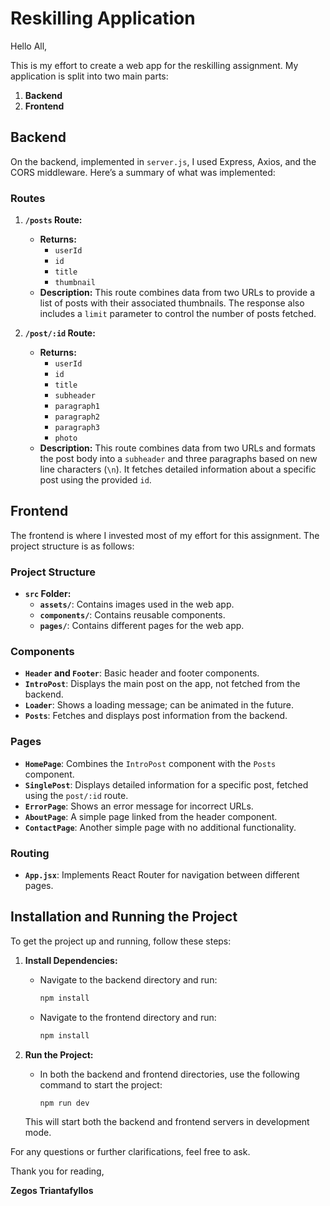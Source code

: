 # Reskilling Application

Hello All,

This is my effort to create a web app for the reskilling assignment. My application is split into two main parts:

1. **Backend**
2. **Frontend**

## Backend

On the backend, implemented in `server.js`, I used Express, Axios, and the CORS middleware. Here’s a summary of what was implemented:

### Routes

1. **`/posts` Route:**
   - **Returns:**
     - `userId`
     - `id`
     - `title`
     - `thumbnail`
   - **Description:** This route combines data from two URLs to provide a list of posts with their associated thumbnails. The response also includes a `limit` parameter to control the number of posts fetched.

2. **`/post/:id` Route:**
   - **Returns:**
     - `userId`
     - `id`
     - `title`
     - `subheader`
     - `paragraph1`
     - `paragraph2`
     - `paragraph3`
     - `photo`
   - **Description:** This route combines data from two URLs and formats the post body into a `subheader` and three paragraphs based on new line characters (`\n`). It fetches detailed information about a specific post using the provided `id`.

## Frontend

The frontend is where I invested most of my effort for this assignment. The project structure is as follows:

### Project Structure

- **`src` Folder:**
  - **`assets/`**: Contains images used in the web app.
  - **`components/`**: Contains reusable components.
  - **`pages/`**: Contains different pages for the web app.

### Components

- **`Header` and `Footer`**: Basic header and footer components.
- **`IntroPost`**: Displays the main post on the app, not fetched from the backend.
- **`Loader`**: Shows a loading message; can be animated in the future.
- **`Posts`**: Fetches and displays post information from the backend.

### Pages

- **`HomePage`**: Combines the `IntroPost` component with the `Posts` component.
- **`SinglePost`**: Displays detailed information for a specific post, fetched using the `post/:id` route.
- **`ErrorPage`**: Shows an error message for incorrect URLs.
- **`AboutPage`**: A simple page linked from the header component.
- **`ContactPage`**: Another simple page with no additional functionality.

### Routing

- **`App.jsx`**: Implements React Router for navigation between different pages.

## Installation and Running the Project

To get the project up and running, follow these steps:

1. **Install Dependencies:**

   - Navigate to the backend directory and run:
     ```bash
     npm install
     ```
   - Navigate to the frontend directory and run:
     ```bash
     npm install
     ```

2. **Run the Project:**

   - In both the backend and frontend directories, use the following command to start the project:
     ```bash
     npm run dev
     ```

   This will start both the backend and frontend servers in development mode.

For any questions or further clarifications, feel free to ask.

Thank you for reading,

**Zegos Triantafyllos**
